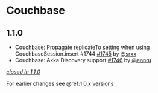 # Couchbase

## 1.1.0

- Couchbase: Propagate replicateTo setting when using CouchbaseSession.insert #1744 [#1745](https://github.com/akka/alpakka/issues/1745) by [@srxx](https://github.com/srxx)
- Couchbase: Akka Discovery support [#1746](https://github.com/akka/alpakka/issues/1746) by [@ennru](https://github.com/ennru)

[*closed in 1.1.0*](https://github.com/akka/alpakka/issues?q=is%3Aclosed+milestone%3A1.1.0+label%3Ap%3Acouchbase)

For earlier changes see @ref:[1.0.x versions](../1.0.x/couchbase.md)
